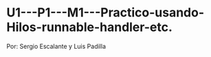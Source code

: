 # U1---P1---M1---Practico-usando-Hilos-runnable-handler-etc.</br>
Por: Sergio Escalante y Luis Padilla

